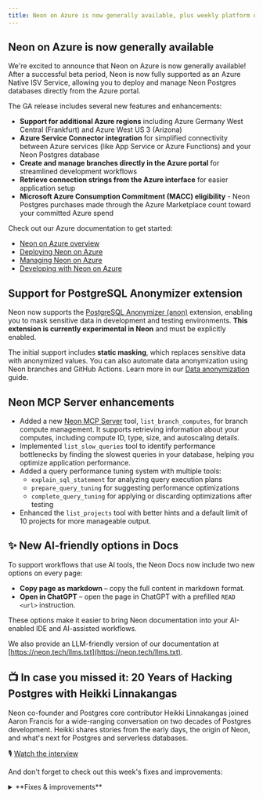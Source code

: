 ```yaml
---
title: Neon on Azure is now generally available, plus weekly platform updates
---
```


## Neon on Azure is now generally available

We're excited to announce that Neon on Azure is now generally available! After a successful beta period, Neon is now fully supported as an Azure Native ISV Service, allowing you to deploy and manage Neon Postgres databases directly from the Azure portal.

The GA release includes several new features and enhancements:

- **Support for additional Azure regions** including Azure Germany West Central (Frankfurt) and Azure West US 3 (Arizona)
- **Azure Service Connector integration** for simplified connectivity between Azure services (like App Service or Azure Functions) and your Neon Postgres database
- **Create and manage branches directly in the Azure portal** for streamlined development workflows
- **Retrieve connection strings from the Azure interface** for easier application setup
- **Microsoft Azure Consumption Commitment (MACC) eligibility** - Neon Postgres purchases made through the Azure Marketplace count toward your committed Azure spend

Check out our Azure documentation to get started:

- [Neon on Azure overview](https://neon.tech/docs/manage/azure)
- [Deploying Neon on Azure](https://neon.tech/docs/azure/azure-deploy)
- [Managing Neon on Azure](https://neon.tech/docs/azure/azure-manage)
- [Developing with Neon on Azure](https://neon.tech/docs/azure/azure-develop)

## Support for PostgreSQL Anonymizer extension

Neon now supports the [PostgreSQL Anonymizer (anon)](/docs/extensions/postgresql-anonymizer) extension, enabling you to mask sensitive data in development and testing environments. **This extension is currently experimental in Neon** and must be explicitly enabled.

The initial support includes **static masking**, which replaces sensitive data with anonymized values. You can also automate data anonymization using Neon branches and GitHub Actions. Learn more in our [Data anonymization](/docs/workflows/data-anonymization) guide.

## Neon MCP Server enhancements

- Added a new [Neon MCP Server](https://github.com/neondatabase-labs/mcp-server-neon) tool, `list_branch_computes`,  for branch compute management. It supports retrieving information about your computes, including compute ID, type, size, and autoscaling details.
- Implemented `list_slow_queries` tool to identify performance bottlenecks by finding the slowest queries in your database, helping you optimize application performance.
- Added a query performance tuning system with multiple tools:
  - `explain_sql_statement` for analyzing query execution plans
  - `prepare_query_tuning` for suggesting performance optimizations
  - `complete_query_tuning` for applying or discarding optimizations after testing
- Enhanced the `list_projects` tool with better hints and a default limit of 10 projects for more manageable output.

## ✨ New AI-friendly options in Docs

To support workflows that use AI tools, the Neon Docs now include two new options on every page:

- **Copy page as markdown** – copy the full content in markdown format.
- **Open in ChatGPT** – open the page in ChatGPT with a prefilled `READ <url>` instruction.

These options make it easier to bring Neon documentation into your AI-enabled IDE and AI-assisted workflows.

We also provide an LLM-friendly version of our documentation at [https://neon.tech/llms.txt](https://neon.tech/llms.txt).

## 📺 In case you missed it: 20 Years of Hacking Postgres with Heikki Linnakangas

Neon co-founder and Postgres core contributor Heikki Linnakangas joined Aaron Francis for a wide-ranging conversation on two decades of Postgres development. Heikki shares stories from the early days, the origin of Neon, and what's next for Postgres and serverless databases.

🎙 [Watch the interview](https://www.youtube.com/watch?v=_SESrrvyuko)

And don't forget to check out this week's fixes and improvements:

<details>

<summary>**Fixes & improvements**</summary>

- **Neon Console**

  - Fixed an issue that permitted trailing spaces in Neon Organization names, and improved organization naming to default to the account email address if the user account first name is not defined.
  - Improved **Parent branch** badges on child branch pages to better support long branch names. Long names now truncate with an ellipsis and display in full on hover. Previously, long names could overflow the badge area.
  - Removed a duplicate **Monitoring** entry from the Neon Console sidebar. **Monitoring** now appears only under the **Branch** section.
  - Enhanced the Autoscaling slider in compute settings to provide a better user experience when configuring autoscaling ranges. The slider now intelligently adjusts to ensure valid min/max values are always enforced.
  - Redesigned the project settings page to provide a more streamlined experience. All settings are now consolidated on a single page with easy navigation between sections, replacing the previous multi-tab interface.
  - Fixed an issue where organization users were incorrectly shown Early Access program options in their account settings.

- **Neon API**

  - Fixed an issue in the [Create project](https://api-docs.neon.tech/reference/createproject) API where specifying [shared preloaded libraries](/docs/extensions/pg-extensions#extensions-with-preloaded-libraries) for Postgres extensions did not apply the requested settings. Projects were created successfully, but the configuration was ignored.

- **Backup & Restore** (available in [Early Access](https://console.neon.tech/app/settings#early-access))

  - Enhanced snapshot functionality on the **Backup & Restore** page in the Neon Console to support archived branches.Previously, creating a snapshot of an archived branch would fail. Now, the branch is automatically unarchived before the snapshot is created.
  - Fixed an issue that caused restore operations from the same snapshot to fail due to duplicate branch names. Previously, attempting to restore multiple times triggered a `Request failed: branch with that name already exists` error.

</details>

